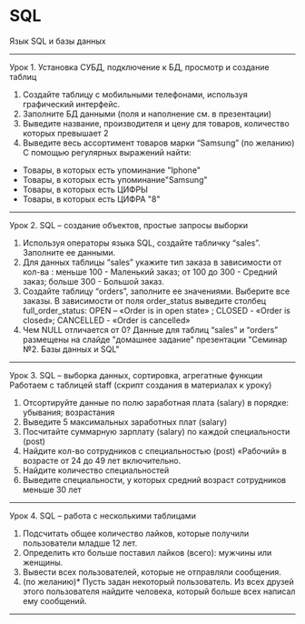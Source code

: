 # SQL
Язык SQL и базы данных
_______________________
Урок 1. Установка СУБД, подключение к БД, просмотр и создание таблиц
1. Создайте таблицу с мобильными телефонами, используя графический интерфейс. 
2. Заполните БД данными (поля и наполнение см. в презентации)
3. Выведите название, производителя и цену для товаров, количество которых превышает 2
4. Выведите весь ассортимент товаров марки “Samsung”
(по желанию) С помощью регулярных выражений найти:

* Товары, в которых есть упоминание "Iphone"
* Товары, в которых есть упоминание"Samsung"
* Товары, в которых есть ЦИФРЫ
* Товары, в которых есть ЦИФРА "8"
_________________________

Урок 2. SQL – создание объектов, простые запросы выборки
1. Используя операторы языка SQL, создайте табличку “sales”. Заполните ее данными.
2. Для данных таблицы “sales” укажите тип заказа в зависимости от кол-ва : меньше 100 - Маленький заказ; от 100 до 300 - Средний заказ; больше 300 - Большой заказ.
3. Создайте таблицу “orders”, заполните ее значениями. Выберите все заказы. В зависимости от поля order_status выведите столбец full_order_status: OPEN – «Order is in open state» ; CLOSED - «Order is closed»; CANCELLED - «Order is cancelled»
4. Чем NULL отличается от 0?
Данные для таблиц “sales” и “orders” размещены на слайде "домашнее задание" презентации "Семинар №2. Базы данных и SQL"
__________________________

Урок 3. SQL – выборка данных, сортировка, агрегатные функции
Работаем с таблицей staff (скрипт создания в материалах к уроку)
1. Отсортируйте данные по полю заработная плата (salary) в порядке: убывания; возрастания
2. Выведите 5 максимальных заработных плат (salary)
3. Посчитайте суммарную зарплату (salary) по каждой специальности (роst)
4. Найдите кол-во сотрудников с специальностью (post) «Рабочий» в возрасте от 24 до 49 лет включительно.
5. Найдите количество специальностей
6. Выведите специальности, у которых средний возраст сотрудников меньше 30 лет
__________________________

Урок 4. SQL – работа с несколькими таблицами
1. Подсчитать общее количество лайков, которые получили пользователи младше 12 лет.
2. Определить кто больше поставил лайков (всего): мужчины или женщины.
3. Вывести всех пользователей, которые не отправляли сообщения.
4. (по желанию)* Пусть задан некоторый пользователь. Из всех друзей этого пользователя найдите человека, который больше всех написал ему сообщений.
__________________________
